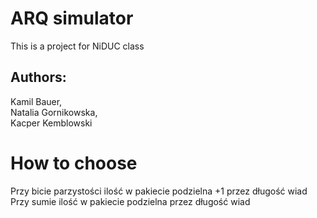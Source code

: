 # ARQ simulator
This is a project for NiDUC class
## Authors:
Kamil Bauer, <br />
Natalia Gornikowska, <br />
Kacper Kemblowski

# How to choose
Przy bicie parzystości ilość w pakiecie podzielna +1 przez długość wiad
Przy sumie ilość w pakiecie podzielna przez długość wiad
